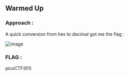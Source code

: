 ## Warmed Up

### Approach :

A quick conversion from hex to decimal got me the flag :

![image](https://github.com/parthhhhh21/picoCTF-writeups/assets/148140667/651928bc-fba2-4527-950e-cc323df39c98)





### FLAG :

picoCTF{61}
